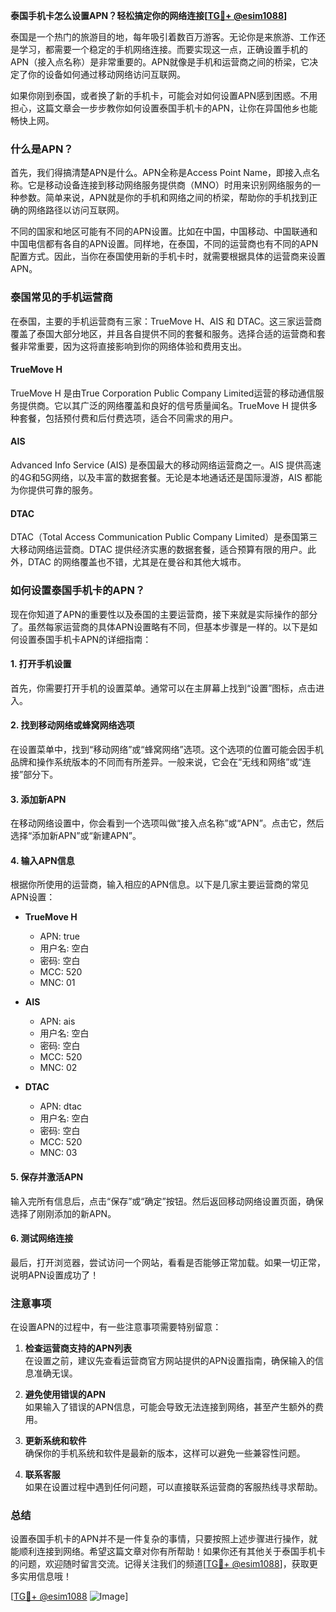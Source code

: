 **泰国手机卡怎么设置APN？轻松搞定你的网络连接[[TG💪+ @esim1088](https://t.me/s/esim1088)]**

泰国是一个热门的旅游目的地，每年吸引着数百万游客。无论你是来旅游、工作还是学习，都需要一个稳定的手机网络连接。而要实现这一点，正确设置手机的APN（接入点名称）是非常重要的。APN就像是手机和运营商之间的桥梁，它决定了你的设备如何通过移动网络访问互联网。

如果你刚到泰国，或者换了新的手机卡，可能会对如何设置APN感到困惑。不用担心，这篇文章会一步步教你如何设置泰国手机卡的APN，让你在异国他乡也能畅快上网。

### 什么是APN？

首先，我们得搞清楚APN是什么。APN全称是Access Point Name，即接入点名称。它是移动设备连接到移动网络服务提供商（MNO）时用来识别网络服务的一种参数。简单来说，APN就是你的手机和网络之间的桥梁，帮助你的手机找到正确的网络路径以访问互联网。

不同的国家和地区可能有不同的APN设置。比如在中国，中国移动、中国联通和中国电信都有各自的APN设置。同样地，在泰国，不同的运营商也有不同的APN配置方式。因此，当你在泰国使用新的手机卡时，就需要根据具体的运营商来设置APN。

### 泰国常见的手机运营商

在泰国，主要的手机运营商有三家：TrueMove H、AIS 和 DTAC。这三家运营商覆盖了泰国大部分地区，并且各自提供不同的套餐和服务。选择合适的运营商和套餐非常重要，因为这将直接影响到你的网络体验和费用支出。

#### TrueMove H

TrueMove H 是由True Corporation Public Company Limited运营的移动通信服务提供商。它以其广泛的网络覆盖和良好的信号质量闻名。TrueMove H 提供多种套餐，包括预付费和后付费选项，适合不同需求的用户。

#### AIS

Advanced Info Service (AIS) 是泰国最大的移动网络运营商之一。AIS 提供高速的4G和5G网络，以及丰富的数据套餐。无论是本地通话还是国际漫游，AIS 都能为你提供可靠的服务。

#### DTAC

DTAC（Total Access Communication Public Company Limited）是泰国第三大移动网络运营商。DTAC 提供经济实惠的数据套餐，适合预算有限的用户。此外，DTAC 的网络覆盖也不错，尤其是在曼谷和其他大城市。

### 如何设置泰国手机卡的APN？

现在你知道了APN的重要性以及泰国的主要运营商，接下来就是实际操作的部分了。虽然每家运营商的具体APN设置略有不同，但基本步骤是一样的。以下是如何设置泰国手机卡APN的详细指南：

#### 1. 打开手机设置

首先，你需要打开手机的设置菜单。通常可以在主屏幕上找到“设置”图标，点击进入。

#### 2. 找到移动网络或蜂窝网络选项

在设置菜单中，找到“移动网络”或“蜂窝网络”选项。这个选项的位置可能会因手机品牌和操作系统版本的不同而有所差异。一般来说，它会在“无线和网络”或“连接”部分下。

#### 3. 添加新APN

在移动网络设置中，你会看到一个选项叫做“接入点名称”或“APN”。点击它，然后选择“添加新APN”或“新建APN”。

#### 4. 输入APN信息

根据你所使用的运营商，输入相应的APN信息。以下是几家主要运营商的常见APN设置：

- **TrueMove H**
  - APN: true
  - 用户名: 空白
  - 密码: 空白
  - MCC: 520
  - MNC: 01

- **AIS**
  - APN: ais
  - 用户名: 空白
  - 密码: 空白
  - MCC: 520
  - MNC: 02

- **DTAC**
  - APN: dtac
  - 用户名: 空白
  - 密码: 空白
  - MCC: 520
  - MNC: 03

#### 5. 保存并激活APN

输入完所有信息后，点击“保存”或“确定”按钮。然后返回移动网络设置页面，确保选择了刚刚添加的新APN。

#### 6. 测试网络连接

最后，打开浏览器，尝试访问一个网站，看看是否能够正常加载。如果一切正常，说明APN设置成功了！

### 注意事项

在设置APN的过程中，有一些注意事项需要特别留意：

1. **检查运营商支持的APN列表**  
   在设置之前，建议先查看运营商官方网站提供的APN设置指南，确保输入的信息准确无误。

2. **避免使用错误的APN**  
   如果输入了错误的APN信息，可能会导致无法连接到网络，甚至产生额外的费用。

3. **更新系统和软件**  
   确保你的手机系统和软件是最新的版本，这样可以避免一些兼容性问题。

4. **联系客服**  
   如果在设置过程中遇到任何问题，可以直接联系运营商的客服热线寻求帮助。

### 总结

设置泰国手机卡的APN并不是一件复杂的事情，只要按照上述步骤进行操作，就能顺利连接到网络。希望这篇文章对你有所帮助！如果你还有其他关于泰国手机卡的问题，欢迎随时留言交流。记得关注我们的频道[[TG💪+ @esim1088](https://t.me/s/esim1088)]，获取更多实用信息哦！

[[TG💪+ @esim1088](https://t.me/s/esim1088) ![Image](https://i.postimg.cc/4NQfJmqS/Snipaste-2025-05-13-00-14-12.png)]